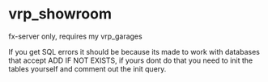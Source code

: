 # vrp_showroom
fx-server only, requires my vrp_garages

If you get SQL errors it should be because its made to work with databases that accept ADD IF NOT EXISTS, if yours dont do that you need to init the tables yourself and comment out the init query.
